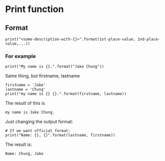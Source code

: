 # Print function

## Format

```
print("<some-description-with-{}>".format(1st-place-value, 2nd-place-value,...))
```

### For example

```
print("My name is {}.".format("Jake Chung"))

```

Same thing, but firstname, lastname
```
firstname = 'Jake'
lastname = 'Chung'
print("my name is {} {}.".format(firstname, lastname))
```

The result of this is
```
my name is Jake Chung.
```

Just changing the output format:
```
# If we want official format:
print("Name: {}, {}".format(lastname, firstname))
```

The result is:
```
Name: Chung, Jake
```